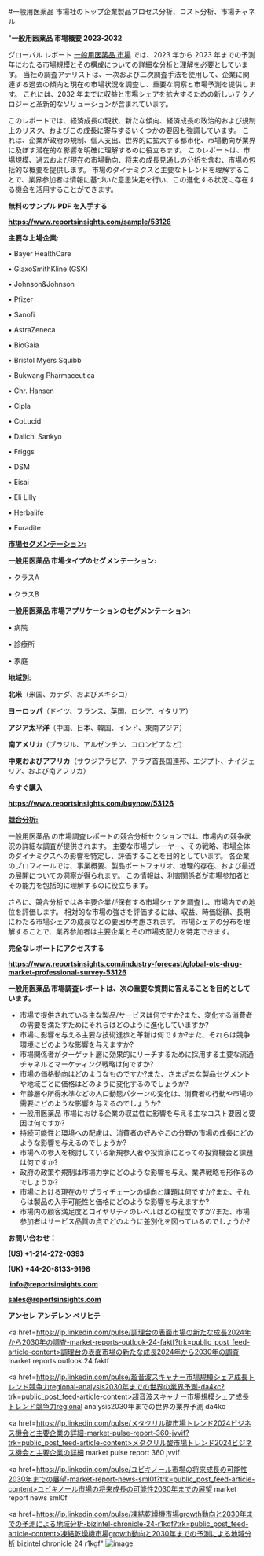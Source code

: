 #一般用医薬品 市場社のトップ企業製品プロセス分析、コスト分析、市場チャネル

"<strong>一般用医薬品 市場概要 2023-2032</strong>

グローバル レポート <a href=https://www.reportsinsights.com/sample/53126>一般用医薬品 市場</a> では、2023 年から 2023 年までの予測年にわたる市場規模とその構成についての詳細な分析と理解を必要としています。 当社の調査アナリストは、一次および二次調査手法を使用して、企業に関連する過去の傾向と現在の市場状況を調査し、重要な洞察と市場予測を提供します。 これには、2032 年までに収益と市場シェアを拡大​​するための新しいテクノロジーと革新的なソリューションが含まれています。

このレポートでは、経済成長の現状、新たな傾向、経済成長の政治的および規制上のリスク、およびこの成長に寄与するいくつかの要因も強調しています。 これは、企業が政府の規制、個人支出、世界的に拡大する都市化、市場動向が業界に及ぼす潜在的な影響を明確に理解するのに役立ちます。 このレポートは、市場規模、過去および現在の市場動向、将来の成長見通しの分析を含む、市場の包括的な概要を提供します。 市場のダイナミクスと主要なトレンドを理解することで、業界参加者は情報に基づいた意思決定を行い、この進化する状況に存在する機会を活用することができます。

<strong><b>無料のサンプル PDF を入手する</b></strong>

<a href=https://www.reportsinsights.com/sample/53126><strong><u>https://www.reportsinsights.com/sample/53126</u></strong></a>

<strong>主要な上場企業:</strong>

• Bayer HealthCare

• GlaxoSmithKline (GSK)

• Johnson&Johnson

• Pfizer

• Sanofi

• AstraZeneca

• BioGaia

• Bristol Myers Squibb

• Bukwang Pharmaceutica

• Chr. Hansen

• Cipla

• CoLucid

• Daiichi Sankyo

• Friggs

• DSM

• Eisai

• Eli Lilly

• Herbalife

• Euradite

<strong><u>市場セグメンテーション</u></strong><strong><u>:</u></strong>

<strong>一般用医薬品 市場タイプのセグメンテーション:</strong>

• クラスA

• クラスB

<strong>一般用医薬品 市場アプリケーションのセグメンテーション:</strong>

• 病院

• 診療所

• 家庭

<strong><u>地域別</u></strong><strong><u>:</u></strong>

<strong>北米</strong>（米国、カナダ、およびメキシコ）

<strong>ヨーロッパ</strong>（ドイツ、フランス、英国、ロシア、イタリア）

<strong>アジア太平洋</strong>（中国、日本、韓国、インド、東南アジア）

<strong>南アメリカ</strong>（ブラジル、アルゼンチン、コロンビアなど）

<strong>中東およびアフリカ</strong>（サウジアラビア、アラブ首長国連邦、エジプト、ナイジェリア、および南アフリカ）

<strong>今すぐ購入</strong>

<a href=https://www.reportsinsights.com/buynow/53126><strong><u>https://www.reportsinsights.com/buynow/53126</u></strong></a>

<strong><u>競合分析:</u></strong>

一般用医薬品 の市場調査レポートの競合分析セクションでは、市場内の競争状況の詳細な調査が提供されます。 主要な市場プレーヤー、その戦略、市場全体のダイナミクスへの影響を特定し、評価することを目的としています。 各企業のプロフィールでは、事業概要、製品ポートフォリオ、地理的存在、および最近の展開についての洞察が得られます。 この情報は、利害関係者が市場参加者とその能力を包括的に理解するのに役立ちます。

さらに、競合分析では各主要企業が保有する市場シェアを調査し、市場内での地位を評価します。 相対的な市場の強さを評価するには、収益、時価総額、長期にわたる市場シェアの成長などの要因が考慮されます。 市場シェアの分布を理解することで、業界参加者は主要企業とその市場支配力を特定できます。

<strong>完全なレポートにアクセスする</strong>

<a href=https://www.reportsinsights.com/industry-forecast/global-otc-drug-market-professional-survey-53126><strong><u><b>https://www.reportsinsights.com/industry-forecast/global-otc-drug-market-professional-survey-53126</b></u></strong></a>

<strong><b>一般用医薬品 市場調査レポートは、次の重要な質問に答えることを目的としています。</b></strong>
<ul>
  <li>市場で提供されている主な製品/サービスは何ですか?また、変化する消費者の需要を満たすためにそれらはどのように進化していますか?</li>
  <li>市場に影響を与える主要な技術進歩と革新は何ですか?また、それらは競争環境にどのような影響を与えますか?</li>
  <li>市場関係者がターゲット層に効果的にリーチするために採用する主要な流通チャネルとマーケティング戦略は何ですか?</li>
  <li>市場の価格動向はどのようなものですか?また、さまざまな製品セグメントや地域ごとに価格はどのように変化するのでしょうか?</li>
  <li>年齢層や所得水準などの人口動態パターンの変化は、消費者の行動や市場の需要にどのような影響を与えるのでしょうか?</li>
  <li>一般用医薬品 市場における企業の収益性に影響を与える主なコスト要因と要因は何ですか?</li>
  <li>持続可能性と環境への配慮は、消費者の好みやこの分野の市場の成長にどのような影響を与えるのでしょうか?</li>
  <li>市場への参入を検討している新規参入者や投資家にとっての投資機会と課題は何ですか?</li>
  <li>政府の政策や規制は市場力学にどのような影響を与え、業界戦略を形作るのでしょうか?</li>
  <li>市場における現在のサプライチェーンの傾向と課題は何ですか?また、それらは製品の入手可能性と価格にどのような影響を与えますか?</li>
  <li>市場内の顧客満足度とロイヤリティのレベルはどの程度ですか?また、市場参加者はサービス品質の点でどのように差別化を図っているのでしょうか?</li>
</ul>
<strong>お問い合わせ：</strong>

<strong>(US) +1-214-272-0393</strong>

<strong>(UK) +44-20-8133-9198</strong>

<strong> </strong><a href=info@reportsinsights.com><strong><u>info@reportsinsights.com</u></strong></a>

<a href=sales@reportsinsights.com><strong><u>sales@reportsinsights.com</u></strong></a>

<strong>アンセレ アンデレン ベリヒテ</strong>

<a href=https://jp.linkedin.com/pulse/調理台の表面市場の新たな成長2024年から2030年の調査-market-reports-outlook-24-faktf?trk=public_post_feed-article-content>調理台の表面市場の新たな成長2024年から2030年の調査 market reports outlook 24 faktf</a>

<a href=https://jp.linkedin.com/pulse/超音波スキャナー市場規模シェア成長トレンド競争力regional-analysis2030年までの世界の業界予測-da4kc?trk=public_post_feed-article-content>超音波スキャナー市場規模シェア成長トレンド競争力regional analysis2030年までの世界の業界予測 da4kc</a>

<a href=https://jp.linkedin.com/pulse/メタクリル酸市場トレンド2024ビジネス機会と主要企業の詳細-market-pulse-report-360-jvvif?trk=public_post_feed-article-content>メタクリル酸市場トレンド2024ビジネス機会と主要企業の詳細 market pulse report 360 jvvif</a>

<a href=https://jp.linkedin.com/pulse/ユビキノール市場の将来成長の可能性2030年までの展望-market-report-news-sml0f?trk=public_post_feed-article-content>ユビキノール市場の将来成長の可能性2030年までの展望 market report news sml0f</a>

<a href=https://jp.linkedin.com/pulse/凍結乾燥機市場growth動向と2030年までの予測による地域分析-bizintel-chronicle-24-r1kgf?trk=public_post_feed-article-content>凍結乾燥機市場growth動向と2030年までの予測による地域分析 bizintel chronicle 24 r1kgf</a>"
![image](https://github.com/aakesh123242/RIMarket/assets/158431203/8627a5c6-89cd-45f5-b118-168c83233128)
